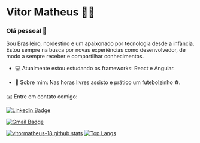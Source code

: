 # Vitor Matheus 👨‍💻

### Olá pessoal 👋

Sou Brasileiro, nordestino e um apaixonado por tecnologia desde a infância. 
Estou sempre na busca por novas experiências como desenvolvedor, de modo a sempre receber e compartilhar conhecimentos.

- 💻 Atualmente estou estudando os frameworks: React e Angular.

- 💬 Sobre mim: Nas horas livres assisto e prático um futebolzinho ⚽.

✉️ Entre em contato comigo:

[![Linkedin Badge](https://img.shields.io/badge/-VitorMatheus-blue?style=flat-square&logo=Linkedin&logoColor=white&link=https://www.linkedin.com/in/vitormmmatheus/)](https://www.linkedin.com/in/vitormmmatheus/)

[![Gmail Badge](https://img.shields.io/badge/-vitormatheusmm@gmail.com-c14438?style=flat-square&logo=Gmail&logoColor=white&link=mailto:vitormatheusmm@gmail.com)](mailto:vitormatheusmm@gmail.com)


[![vitormatheus-18 github stats](https://github-readme-stats.vercel.app/api?username=vitormatheus-18&show_icons=true&theme=onedark)](https://github.com/vitormatheus-18) 
[![Top Langs](https://github-readme-stats.vercel.app/api/top-langs/?username=vitormatheus-18&layout=compact&theme=onedark)](https://github.com/vitormatheus-18)
